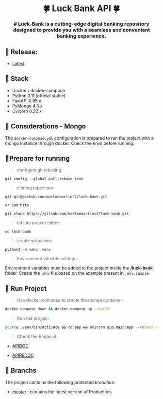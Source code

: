 
<h1 align="center">🍀 Luck Bank API 🍀</h1>

<h3 align="center">
  # Luck-Bank is a cutting-edge digital banking repository designed to provide you with a seamless and convenient banking experience.
</h3>

## :memo: Release:
- [Latest](https://github.com/marlonmartins2/luck-bank/releases/latest)

## :rocket: Stack
- Docker / docker-compose
- Python 3.11 (official stable)
- FastAPI 0.95.x
- PyMongo 4.3.x
- Uvicorn 0.22.x

## :train2: Considerations - Mongo

The `docker-compose.yml` configuration is prepared to run the
project with a mongo instance through docker. Check the envs before running.

## 🏃Prepare for running

> configure git rebasing:

```shell
git config --global pull.rebase true
```

> cloning repository:

```shell
git git@github.com:marlonmartins2/luck-bank.git

or com htts

git clone https://github.com/marlonmartins2/luck-bank.git
```

> cd into project folder:

```shell
cd luck-bank
```

> create virtualenv:

```shell
python3 -m venv .venv
```

> Environment variable settings:

Environment variables must be added to the project inside the **/luck-bank** folder. Create the `.env` file based on the example present in `.env.sample`

## :train2: Run Project

> Use docker-compose to create the mongo container:

```bash
docker-compose down && docker-compose up --build
```

> Run the project:

```bash
source .venv/bin/activate && cd app && uvicorn app.main:app --reload --use-colors
```

> Check the Endpoint:

- [APIDOC](http://localhost:8000/docs)

- [APIREDOC](http://localhost:8000/redoc)

## :evergreen_tree: Branchs

The project contains the following protected _branches_:

- [_master_](https://github.com/marlonmartins2/luck-bank/tree/master) : contains the latest version of Production.
